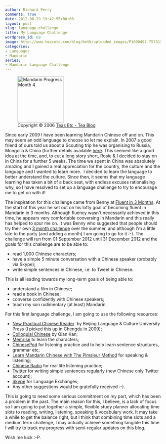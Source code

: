 ```yaml
---
author: Richard Perry
comments: true
date: 2012-08-29 19:42:55+00:00
layout: post
slug: language-challenge
title: My Language Challenge
wordpress_id: 69
image: http://www.teasetc.com/blog/beth/uploaded_images/P1000497-757313.JPG
categories:
- Languages
- Mandarin
series:
- Mandarin Language Challenge
---
```


<figure class='alignleft'>
  <img src="http://www.teasetc.com/blog/beth/uploaded_images/P1000497-757313.JPG" title="Mandarin Progress Month 4" alt="Mandarin Progress Month 4" class="alignleft" style="width: 150px;" /> 
  <figcaption>Copyright &copy; 2006 <a href="http://blog.teasetc.com/" title="Teas Etc - Tea Blog">Teas Etc - Tea Blog</a></figcaption>
</figure>

Since early 2009 I have been learning Mandarin Chinese off and on. This may seem an odd language to choose so let me explain. In 2007 a good friend of ours told us about a Scouting trip he was organising to Russia, Mongolia & China (further details available [here][3n]. This seemed like a good idea at the time, and, to cut a long story short, Rosie & I decided to stay on in China for a further 5 weeks. The time we spent in China was absolutely amazing and I gained a real appreciation for the country, the culture and the language and I wanted to learn more.  I decided to learn the language to better understand the culture. Since then, it seems that my language learning has taken a bit of a back seat, with endless excuses rationalising why, so I have resolved to set up a language challenge to try to encourage me to get on with it!

The inspiration for this challenge came from Benny at [Fluent in 3 Months][fi3m]. At the start of this year he set out on his lofty goal of becoming fluent in Mandarin in 3 months. Although fluency wasn't necessarily achieved in this time, he appears very comfortable conversing in Mandarin and this really has helped to spur me on. It was Benny who suggested that people should try their own [3 month challenge][3m] over the summer, and although I'm a little late to the party (and adding a month) I am going to go for it :-). The challenge will run from 01 September 2012 until 31 December 2012 and the goals for this challenge are to be able to:

  * read 1,000 Chinese characters;
  * have a simple 5 minute conversation with a Chinese speaker (probably via Skype);
  * write simple sentences in Chinese, i.e. to Tweet in Chinese.

This is all leading towards my long-term goals of being able to:

  * understand a film in Chinese;
  * read a book in Chinese;
  * converse confidently with Chinese speakers;
  * teach my son rudimentary (at least) Mandarin.

For this first language challenge, I am going to use the following resources:
	
  * [New Practical Chinese Reader][npcr]  by Beijing Language & Culture University Press (I picked this up in Chengdu in 2009);	
  * [Colloquial Chinese][cc] by Qian Kan;	
  * [Memrise][mem] to learn the characters;	
  * [ChinesePod][cp] for listening practice and to help learn sentence structures, grammar etc;	
  * [Learn Mandarin Chinese with The Pimsleur Method][pim] for speaking & listening;	
  * [Chinese Radio][cr] for real life listening practice;	
  * [Twitter][twi] for writing simple sentences regularly (new Chinese only Twitter account);	
  * [Skype][sky] for Language Exchanges;	
  * Any other suggestions would be gratefully received :-).

This is going to need some serious commitment on my part, which has been a problem in the past. The main reason for this, I believe, is a lack of focus so I am going to put together a simple, flexible study planner allocating time slots to reading, writing, listening, speaking & vocabulary work. It may take a while to get the balance right, but I think that combining time slots and a medium term challenge, I may actually achieve something tangible this time. I will try to track my progress with semi-regular updates on this blog.

Wish me luck :-P.

[3n]: http://travel.perry-online.me.uk/trips/china-2009/ "Three Nations & China 2009"
[fi3m]: http://www.fluentin3months.com/ "Fluent in 3 Months"
[3m]: http://www.fluentin3months.com/fi3m-challenge/ "3 month challenge"
[npcr]: http://www.chinabooks.com/home.php?cat=319 "New Practical Chinese Reader"
[cc]: http://www.routledge.com/books/details/9780415434157/ "Colloquial Chinese"
[mem]: http://memrise.com/ "Memrise"
[cp]: http://chinesepod.com/ "ChinesePod"
[pim]: http://www.pimsleur.com/Learn-Mandarin-Chinese "Learn Mandarin Chinese with The Pimsleur Method"
[cr]: mms://media.ccdntech.com/wmtencoder/rti/cbs2.wmv "Chinese Radio"
[twi]: http://twitter.com/richard_p2_ZH "Richard Perry Chinese Language Twitter Account"
[sky]: http://www.skype.com/ "Skype"